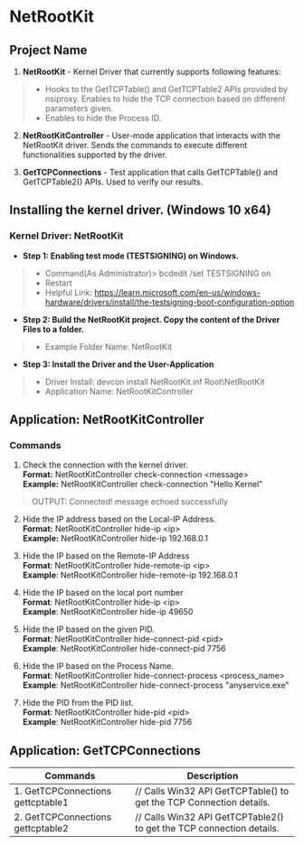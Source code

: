 # NetRootKit

## Project Name
1. **NetRootKit** - Kernel Driver that currently supports following features:
> + Hooks to the GetTCPTable() and GetTCPTable2 APIs provided by nsiproxy. Enables to hide the TCP connection based on different parameters given.
> + Enables to hide the Process ID.

2. **NetRootKitController** - User-mode application that interacts with the NetRootKit driver. Sends the commands to execute different functionalities supported by the driver.

3. **GetTCPConnections** -  Test application that calls GetTCPTable() and GetTCPTable2() APIs. Used to verify our results.


## Installing the kernel driver. (Windows 10 x64)
### Kernel Driver: NetRootKit
+ **Step 1: Enabling test mode (TESTSIGNING) on Windows.**
 > + Command(As Administrator)> bcdedit /set TESTSIGNING on
 > + Restart 
 > + Helpful Link: https://learn.microsoft.com/en-us/windows-hardware/drivers/install/the-testsigning-boot-configuration-option


+ **Step 2: Build the NetRootKit project. Copy the content of the Driver Files to a folder.**
 > + Example Folder Name: NetRootKit


+ **Step 3: Install the Driver and the User-Application**
 > + Driver Install: devcon install NetRootKit.inf Root\NetRootKit
 > + Application Name: NetRootKitController


## Application: NetRootKitController

### Commands

1. Check the connection with the kernel driver.<br>
 **Format:** NetRootKitController check-connection \<message\> <br>
 **Example:** NetRootKitController check-connection "Hello Kernel"
 > OUTPUT: Connected! message echoed successfully
 

2. Hide the IP address based on the Local-IP Address.<br>
**Format:** NetRootKitController hide-ip \<ip\> <br>
**Example:** NetRootKitController hide-ip 192.168.0.1

3. Hide the IP based on the Remote-IP Address<br>
**Format**: NetRootKitController hide-remote-ip \<ip\> <br>
**Example**: NetRootKitController hide-remote-ip 192.168.0.1

4. Hide the IP based on the local port number<br>
**Format**: NetRootKitController hide-ip \<ip\> <br>
**Example**: NetRootKitController hide-ip 49650

5. Hide the IP based on the given PID.<br>
**Format**: NetRootKitController hide-connect-pid \<pid\> <br>
**Example**: NetRootKitController hide-connect-pid 7756

6. Hide the IP based on the Process Name.<br>
**Format**: NetRootKitController hide-connect-process \<process_name\>  <br>
**Example**: NetRootKitController hide-connect-process "anyservice.exe"

7. Hide the PID from the PID list.<br>
**Format**: NetRootKitController hide-pid \<pid\>  <br>
**Example**: NetRootKitController hide-pid 7756

## Application: GetTCPConnections
| Commands | Description |
|---|---|
| 1. GetTCPConnections gettcptable1  |        // Calls Win32 API GetTCPTable() to get the TCP Connection details.|
| 2. GetTCPConnections gettcptable2  |     // Calls Win32 API GetTCPTable2() to get the TCP connection details.|
